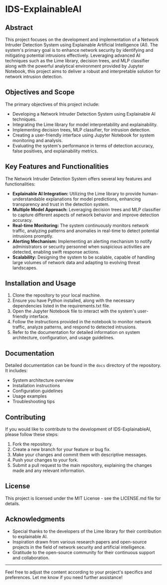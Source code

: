 # IDS-ExplainableAI

## Abstract

This project focuses on the development and implementation of a Network Intruder Detection System using Explainable Artificial Intelligence (AI). The system's primary goal is to enhance network security by identifying and mitigating potential intrusions effectively. Leveraging advanced AI techniques such as the Lime library, decision trees, and MLP classifier along with the powerful analytical environment provided by Jupyter Notebook, this project aims to deliver a robust and interpretable solution for network intrusion detection.

## Objectives and Scope

The primary objectives of this project include:

- Developing a Network Intruder Detection System using Explainable AI techniques.
- Integrating the Lime library for model interpretability and explainability.
- Implementing decision trees, MLP classifier, for intrusion detection.
- Creating a user-friendly interface using Jupyter Notebook for system monitoring and analysis.
- Evaluating the system's performance in terms of detection accuracy, false positives, and explainability metrics.

## Key Features and Functionalities

The Network Intruder Detection System offers several key features and functionalities:

- **Explainable AI Integration:** Utilizing the Lime library to provide human-understandable explanations for model predictions, enhancing transparency and trust in the detection system.
- **Multiple Model Approach:** Leveraging decision trees and MLP classifier to capture different aspects of network behavior and improve detection accuracy.
- **Real-time Monitoring:** The system continuously monitors network traffic, analyzing patterns and anomalies in real-time to detect potential intrusions promptly.
- **Alerting Mechanism:** Implementing an alerting mechanism to notify administrators or security personnel when suspicious activities are detected, enabling swift response actions.
- **Scalability:** Designing the system to be scalable, capable of handling large volumes of network data and adapting to evolving threat landscapes.

## Installation and Usage

1. Clone the repository to your local machine.
2. Ensure you have Python installed, along with the necessary dependencies listed in the requirements.txt file.
3. Open the Jupyter Notebook file to interact with the system's user-friendly interface.
4. Follow the instructions provided in the notebook to monitor network traffic, analyze patterns, and respond to detected intrusions.
5. Refer to the documentation for detailed information on system architecture, configuration, and usage guidelines.

## Documentation

Detailed documentation can be found in the `docs` directory of the repository. It includes:

- System architecture overview
- Installation instructions
- Configuration guidelines
- Usage examples
- Troubleshooting tips

## Contributing

If you would like to contribute to the development of IDS-ExplainableAI, please follow these steps:

1. Fork the repository.
2. Create a new branch for your feature or bug fix.
3. Make your changes and commit them with descriptive messages.
4. Push your changes to your fork.
5. Submit a pull request to the main repository, explaining the changes made and any relevant information.

## License

This project is licensed under the MIT License - see the LICENSE.md file for details.

## Acknowledgments

- Special thanks to the developers of the Lime library for their contribution to explainable AI.
- Inspiration drawn from various research papers and open-source projects in the field of network security and artificial intelligence.
- Gratitude to the open-source community for their continuous support and collaboration.

---

Feel free to adjust the content according to your project's specifics and preferences. Let me know if you need further assistance!
